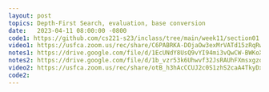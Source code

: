 ```yaml
---
layout: post
topics: Depth-First Search, evaluation, base conversion
date:   2023-04-11 08:00:00 -0800
code1: https://github.com/cs221-s23/inclass/tree/main/week11/section01
video1: https://usfca.zoom.us/rec/share/C6PABRKA-DOjaOw3exMrVATd15zRqRwBz_foe3NA9fl-kCe-cewcUMUqHyCs1TI.SRhFkhadfbzSvCKl
notes1: https://drive.google.com/file/d/1EcUNdY8UsQ9vYI94mi3vQwCW-BWKoXyT/view?usp=sharing
notes2: https://drive.google.com/file/d/1b_vzr53k6Uhwvf32JsRAUhFXmsxgzq8l/view?usp=share_link
video2: https://usfca.zoom.us/rec/share/otB_h3hAcCCUJ2c0S1zhS2caA4TkyDxtZ-0UrO1JOu2UmmLHX0PljhbU5oCG7Pj5.dfOvP7C5pQBeIWHT
code2:  
---
```

